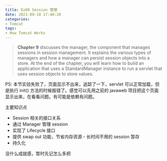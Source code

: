```yaml
---
title: Ex09 Session 管理
date: 2021-09-10 17:48:20
categories:
- Tomcat
tags:
- How Tomcat Works
---
```


> **Chapter 9** discusses the manager, the component that manages sessions in session management. It explains the various types of managers and how a manager can persist session objects into a store. At the end of the chapter, you will learn how to build an application that uses a StandardManager instance to run a servlet that uses session objects to store values. 

PS: 本节实验失败了，页面显示不出来，追踪了一下，servlet 可以正常加载，但是执行 init() 方法的时候报错了。感觉可以先用之前的 javaweb 项目把这个页面显示出来，在看看问题。有可能是依赖有问题。

主要知识点

* Session 相关的接口关系
* 通过 Manager 管理 session
* 实现了 Lifecycle 接口
* 提供 swap out 功能，节省内存资源 - 长时间不用的 session 暂存
* 持久化

没什么成就感，暂时先记怎么多把
